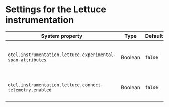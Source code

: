 # Settings for the Lettuce instrumentation

| System property                                             | Type    | Default | Description                                         |
|-------------------------------------------------------------|---------|---------|-----------------------------------------------------|
| `otel.instrumentation.lettuce.experimental-span-attributes` | Boolean | `false` | Enable the capture of experimental span attributes. |
| `otel.instrumentation.lettuce.connect-telemetry.enabled`    | Boolean | `false` | Enable the creation of Connect spans.               |
